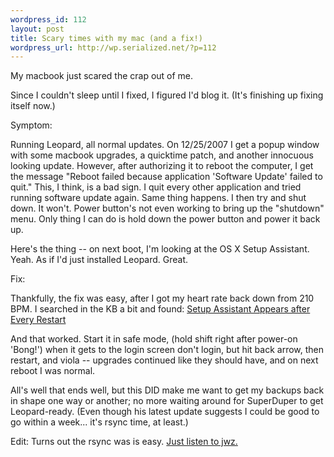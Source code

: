 ```yaml
--- 
wordpress_id: 112
layout: post
title: Scary times with my mac (and a fix!)
wordpress_url: http://wp.serialized.net/?p=112
---
```

<p>My macbook just scared the crap out of me.</p>

<p>Since I couldn't sleep until I fixed, I figured I'd blog it. (It's finishing up fixing itself now.)</p>

<p>Symptom:</p>

<p>Running Leopard, all normal updates. On 12/25/2007 I get a popup window with some macbook upgrades, a quicktime patch, and another innocuous looking update. However, after authorizing it to reboot the computer, I get the message "Reboot failed because application 'Software Update' failed to quit." This, I think, is a bad sign. I quit every other application and tried running software update again. Same thing happens. I then try and shut down. It won't. Power button's not even working to bring up the "shutdown" menu. Only thing I can do is hold down the power button and power it back up.</p>

<p>Here's the thing -- on next boot, I'm looking at the OS X Setup Assistant. Yeah. As if I'd just installed Leopard. Great.</p>

<p>Fix:</p>

<p>Thankfully, the fix was easy, after I got my heart rate back down from 210 <span class="caps">BPM.</span> I searched in the KB a bit and found: <a href="http://docs.info.apple.com/article.html?artnum=306998">Setup Assistant Appears after Every Restart</a></p>

<p>And that worked. Start it in safe mode, (hold shift right after power-on 'Bong!') when it gets to the login screen don't login, but hit back arrow, then restart, and viola -- upgrades continued like they should have, and on next reboot I was normal.</p>

<p>All's well that ends well, but this <span class="caps">DID </span>make me want to get my backups back in shape one way or another; no more waiting around for SuperDuper to get Leopard-ready. (Even though his latest update suggests I could be good to go within a week... it's rsync time, at least.)</p>

<p>Edit: Turns out the rsync was is easy. <a href="http://jwz.livejournal.com/801607.html">Just listen to jwz.</a></p>
